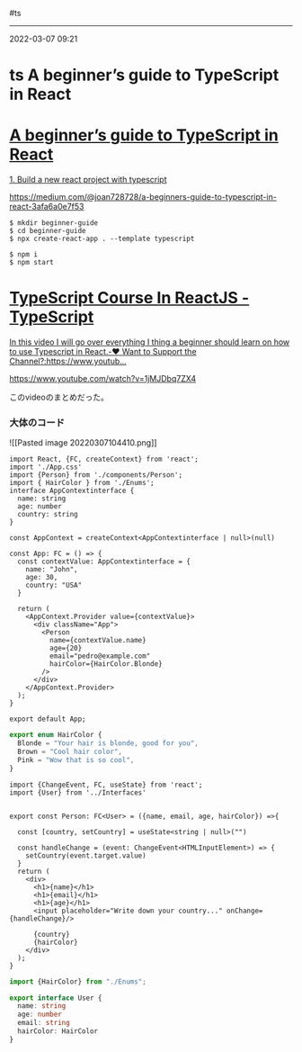 #ts

---
2022-03-07  09:21

# ts  A beginner’s guide to TypeScript in React


<div class="rich-link-card-container"><a class="rich-link-card" href="https://medium.com/@joan728728/a-beginners-guide-to-typescript-in-react-3afa6a0e7f53" target="_blank">
	<div class="rich-link-image-container">
		<div class="rich-link-image" style="background-image: url('')">
	</div>
	</div>
	<div class="rich-link-card-text">
		<h1 class="rich-link-card-title">A beginner’s guide to TypeScript in React</h1>
		<p class="rich-link-card-description">
		1. Build a new react project with typescript
		</p>
		<p class="rich-link-href">
		https://medium.com/@joan728728/a-beginners-guide-to-typescript-in-react-3afa6a0e7f53
		</p>
	</div>
</a></div>


```shell
$ mkdir beginner-guide
$ cd beginner-guide
$ npx create-react-app . --template typescript

$ npm i
$ npm start
```




<div class="rich-link-card-container"><a class="rich-link-card" href="https://www.youtube.com/watch?v=1jMJDbq7ZX4" target="_blank">
	<div class="rich-link-image-container">
		<div class="rich-link-image" style="background-image: url('https://www.youtube.com/embed/1jMJDbq7ZX4?feature=oembed')">
	</div>
	</div>
	<div class="rich-link-card-text">
		<h1 class="rich-link-card-title">TypeScript Course In ReactJS - TypeScript</h1>
		<p class="rich-link-card-description">
		In this video I will go over everything I thing a beginner should learn on how to use Typescript in React.-❤️ Want to Support the Channel?:https://www.youtub...
		</p>
		<p class="rich-link-href">
		https://www.youtube.com/watch?v=1jMJDbq7ZX4
		</p>
	</div>
</a></div>




このvideoのまとめだった。

### 大体のコード
![[Pasted image 20220307104410.png]]

```ts:App.tsx
import React, {FC, createContext} from 'react';
import './App.css'
import {Person} from './components/Person';
import { HairColor } from './Enums';
interface AppContextinterface {
  name: string
  age: number
  country: string
}

const AppContext = createContext<AppContextinterface | null>(null)

const App: FC = () => {
  const contextValue: AppContextinterface = {
    name: "John",
    age: 30,
    country: "USA"
  }

  return (
    <AppContext.Provider value={contextValue}>
      <div className="App">
        <Person
          name={contextValue.name}
          age={20}
          email="pedro@example.com"
          hairColor={HairColor.Blonde}
        />
      </div>
    </AppContext.Provider>
  );
}

export default App;
```

```ts:Enums.ts
export enum HairColor {
  Blonde = "Your hair is blonde, good for you",
  Brown = "Cool hair color",
  Pink = "Wow that is so cool",
}
```

```ts:Person.tsx
import {ChangeEvent, FC, useState} from 'react';
import {User} from '../Interfaces'


export const Person: FC<User> = ({name, email, age, hairColor}) =>{

  const [country, setCountry] = useState<string | null>("")

  const handleChange = (event: ChangeEvent<HTMLInputElement>) => {
    setCountry(event.target.value)
  }
  return (
    <div>
      <h1>{name}</h1>
      <h1>{email}</h1>
      <h1>{age}</h1>
      <input placeholder="Write down your country..." onChange={handleChange}/>

      {country}
      {hairColor}
    </div>
  );
}
```


```ts:Interfaces.ts
import {HairColor} from "./Enums";

export interface User {
  name: string
  age: number
  email: string
  hairColor: HairColor
}
```